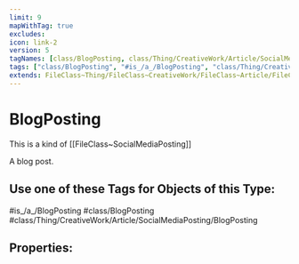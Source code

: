 ```yaml
---
limit: 9
mapWithTag: true
excludes:
icon: link-2
version: 5
tagNames: [class/BlogPosting, class/Thing/CreativeWork/Article/SocialMediaPosting/BlogPosting, schema-org/BlogPosting]
tags: ["class/BlogPosting", "#is_/a_/BlogPosting", "class/Thing/CreativeWork/Article/SocialMediaPosting/BlogPosting"]
extends: FileClass~Thing/FileClass~CreativeWork/FileClass~Article/FileClass~SocialMediaPosting
---
```


# BlogPosting
This is a kind of [[FileClass~SocialMediaPosting]]

A blog post.


## Use one of these Tags for Objects of this Type:

#is_/a_/BlogPosting
#class/BlogPosting
#class/Thing/CreativeWork/Article/SocialMediaPosting/BlogPosting

## Properties:


